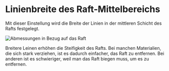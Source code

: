 Linienbreite des Raft-Mittelbereichs
====
Mit dieser Einstellung wird die Breite der Linien in der mittleren Schicht des Rafts festgelegt.

![Abmessungen in Bezug auf das Raft](../../../articles/images/raft_dimensions.svg)

Breitere Leinen erhöhen die Steifigkeit des Rafts. Bei manchen Materialien, die sich stark verziehen, ist es dadurch einfacher, das Raft zu entfernen. Bei anderen ist es schwieriger, weil man das Raft biegen muss, um es zu entfernen.